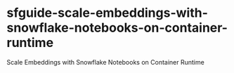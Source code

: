 # sfguide-scale-embeddings-with-snowflake-notebooks-on-container-runtime
Scale Embeddings with Snowflake Notebooks on Container Runtime
